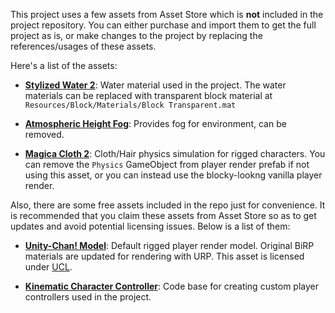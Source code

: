 This project uses a few assets from Asset Store which is **not** included in the project repository. You can either purchase and import them to get the full project as is, or make changes to the project by replacing the references/usages of these assets.

Here's a list of the assets:

- [**Stylized Water 2**](https://assetstore.unity.com/packages/vfx/shaders/stylized-water-2-170386): Water material used in the project. The water materials can be replaced with transparent block material at `Resources/Block/Materials/Block Transparent.mat`

- [**Atmospheric Height Fog**](https://assetstore.unity.com/packages/vfx/shaders/fullscreen-camera-effects/atmospheric-height-fog-optimized-fog-for-consoles-mobile-and-vr-143825): Provides fog for environment, can be removed.

- [**Magica Cloth 2**](https://assetstore.unity.com/packages/tools/physics/magica-cloth-2-242307): Cloth/Hair physics simulation for rigged characters. You can remove the `Physics` GameObject from player render prefab if not using this asset, or you can instead use the blocky-lookng vanilla player render.

Also, there are some free assets included in the repo just for convenience. It is recommended that you claim these assets from Asset Store so as to get updates and avoid potential licensing issues. Below is a list of them:

- [**Unity-Chan! Model**](https://assetstore.unity.com/packages/3d/characters/unity-chan-model-18705): Default rigged player render model. Original BiRP materials are updated for rendering with URP. This asset is licensed under [UCL](https://unity-chan.com/contents/license_en/).

- [**Kinematic Character Controller**](https://assetstore.unity.com/packages/tools/physics/kinematic-character-controller-99131): Code base for creating custom player controllers used in the project.